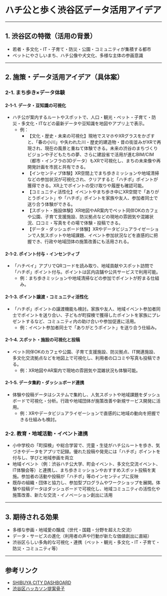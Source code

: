
# ハチ公と歩く渋谷区データ活用アイデア

---

## 1. 渋谷区の特徴（活用の背景）
- 若者・多文化・IT・子育て・防災・公園・コミュニティが集積する都市
- ペットにやさしいまち、ハチ公像や犬文化、多様な主体の参画意識

---

## 2. 施策・データ活用アイデア（具体案）


### 2-1. まち歩き×データ体験

#### 2-1-1. データ・豆知識の可視化
- ハチ公が案内するルートやスポットで、人口・観光・ペット・子育て・防災・多文化・ITなどの最新データや豆知識を地図やアプリ上で表示。
    - 例：
      - 【文化・歴史・未来の可視化】現地でスマホやXRグラスをかざすと、「春の小川」や失われた川・歴史的建造物・昔の街並みがXRで再現され、現在の風景と重ねて体験できる。未来の渋谷のまちづくりビジョンや子どもたちの夢、さらに建設省で活用が進むBIM/CIM（都市・インフラの3Dデータ）もXRで可視化し、まちの未来像や再開発計画を市民と共有できる。
      - 【インセンティブ体験】XR空間上でまち歩きミッションや地域清掃などの参加状況が可視化され、クリアすると「ハチポ」ポイントが獲得できる。XR上でポイントの受け取りや履歴も確認可能。
      - 【コミュニティ活性化】イベントやまち歩き中にXR空間で「ありがとうポイント」や「ハチポ」ポイントを家族や友人、参加者同士で送り合う体験ができる。
      - 【スポット・施設体験】XR地図やAR案内でペット同伴OKのカフェや公園、子育て支援施設、防災拠点などの現地の雰囲気や混雑状況、口コミ・写真をその場で体験・投稿できる。
      - 【データ・ダッシュボード体験】XRやデータビジュアライゼーションで人気スポットや地域課題、イベント参加状況などを直感的に把握でき、行政や地域団体の施策改善にも活用される。

#### 2-1-2. ポイント付与・インセンティブ
- 「ハチペイ」アプリでQRコードを読み取り、地域貢献やスポット訪問で「ハチポ」ポイント付与。ポイントは区内店舗や公共サービスで利用可能。
    - 例：まち歩きミッションや地域清掃などの参加でポイントが貯まる仕組み。

#### 2-1-3. ポイント譲渡・コミュニティ活性化
- 「ハチポ」ポイントの譲渡機能も検討。家族や友人、地域イベント参加者同士でポイントを送り合い、子どもが町探検で獲得したポイントを家族にプレゼントするなど、コミュニティ内の助け合いや参加促進に活用。
    - 例：イベント参加者同士で「ありがとうポイント」を送り合う仕組み。

#### 2-1-4. スポット・施設の可視化と投稿
- ペット同伴OKのカフェや公園、子育て支援施設、防災拠点、IT関連施設、多文化交流拠点などを地図上で可視化し、利用者の口コミや写真も投稿できる。
    - 例：XR地図やAR案内で現地の雰囲気や混雑状況も体験可能。

#### 2-1-5. データ集約・ダッシュボード連携
- 体験や投稿データはシステムで集約し、人気スポットや地域課題をダッシュボードで可視化・分析。行政や地域団体が施策改善や新規サービス開発に活用。
    - 例：XRやデータビジュアライゼーションで直感的に地域の動向を把握できる仕組みも検討。

### 2-2. 教育・地域活動・イベント連携
- 小中学校の「町探検」や総合学習で、児童・生徒がハチ公ルートを歩き、気づきやデータをアプリで記録。優れた投稿や発見には「ハチポ」ポイントを付与し、学びと地域参画を両立
- 地域イベント（例：渋谷ハチ公大学、町会イベント、多文化交流イベント、IT体験会等）と連携し、まち歩きミッションやおすすめスポット投稿を実施。参加者の活動や投稿が「ハチポ」等のインセンティブに反映
- 既存の組織・団体と協力し、参加型プログラムやワークショップを展開。体験や投稿データはダッシュボードで可視化し、地域コミュニティの活性化や施策改善、新たな交流・イノベーション創出に活用

---

## 3. 期待される効果
- 多様な参画・地域愛の醸成（世代・国籍・分野を超えた交流）
- データ・サービスの進化（利用者の声や行動が新たな価値創出に直結）
- 渋谷区らしい多角的な可視化・連携（ペット・観光・多文化・IT・子育て・防災・コミュニティ等）

---

## 参考リンク
- [SHIBUYA CITY DASHBOARD](https://www.city.shibuya.tokyo.jp/shisei/koho/dashboard.html)
- [渋谷区ハッカソン提案骨子](./shibuya.md)
